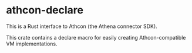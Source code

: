 # athcon-declare

This is a Rust interface to Athcon (the Athena connector SDK).

This crate contains a declare macro for easily creating Athcon-compatible VM implementations.
